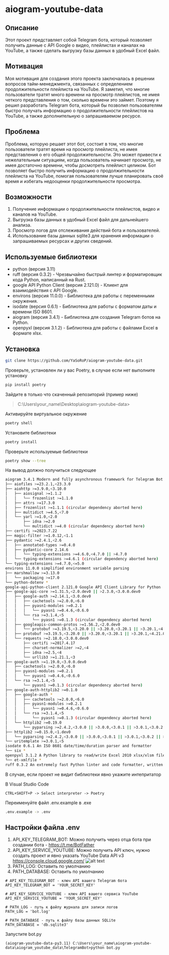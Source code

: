 # aiogram-youtube-data

## Описание
Этот проект представляет собой Telegram бота, который позволяет получить данные с API Google о видео, плейлистах и каналах на YouTube, а также сделать выгрузку базы данных в удобный Excel файл.

## Мотивация
Моя мотивация для создания этого проекта заключалась в решении вопросов тайм-менеджмента, связанных с определением продолжительности плейлиста на YouTube. Я заметил, что многие пользователи тратят много времени на просмотр плейлистов, не имея четкого представления о том, сколько времени это займет. Поэтому я решил разработать Telegram бота, который бы позволил пользователям быстро получать информацию о продолжительности плейлистов на YouTube, а также дополнительную о запрашиваемом ресурсе.

## Проблема
Проблема, которую решает этот бот, состоит в том, что многие пользователи тратят время на просмотр плейлиста, не имея представления о его общей продолжительности. Это может привести к нежелательным ситуациям, когда пользователь начинает просмотр, не имея достаточно времени, чтобы досмотреть плейлист целиком. Бот позволяет быстро получить информацию о продолжительности плейлиста на YouTube, помогая пользователям лучше планировать своё время и избегать недооценки продолжительности просмотра.

## Возможности
1. Получение информации о продолжительности плейлистов, видео и каналов на YouTube.
2. Выгрузка базы данных в удобный Excel файл для дальнейшего анализа.
3. Просмотр логов для отслеживания действий бота и пользователей.
4. Использование базы данных sqlite3 для хранения информации о запрашиваемых ресурсах и других сведений.


## Используемые библиотеки
- python (версия 3.11)
- ruff (версия 0.3.2) - Чрезвычайно быстрый линтер и форматировщик кода Python, написанный на Rust.
- google API Python Client (версия 2.121.0) - Клиент для взаимодействия с API Google.
- environs (версия 11.0.0) - Библиотека для работы с переменными окружения.
- isodate (версия 0.6.1) - Библиотека для работы с форматом даты и времени ISO 8601.
- aiogram (версия 3.4.1) - Библиотека для создания Telegram ботов на Python.
- openpyxl (версия 3.1.2) - Библиотека для работы с файлами Excel в формате xlsx.


## Установка

```bash
git clone https://github.com/YaSoRoP/aiogram-youtube-data.git
```

Проверьте, установлен ли у вас Poetry, в случае если нет выполните установку
```bash
pip install poetry
```

Зайдите в только что скаченный репозиторий
(пример ниже)
> C:\Users\your_name\Desktop\aiogram-youtube-data>

Активируйте виртуальное окружение 
```bash
poetry shell 
```

Установите библиотеки
```bash
poetry install
```

Проверьте используемые библиотеки
```bash
poetry show --tree
```

На вывод должно получиться следующее 
```bash
aiogram 3.4.1 Modern and fully asynchronous framework for Telegram Bot API
├── aiofiles >=23.2.1,<23.3.0
├── aiohttp >=3.9.0,<3.10.0
│   ├── aiosignal >=1.1.2 
│   │   └── frozenlist >=1.1.0 
│   ├── attrs >=17.3.0 
│   ├── frozenlist >=1.1.1 (circular dependency aborted here)
│   ├── multidict >=4.5,<7.0 
│   └── yarl >=1.0,<2.0 
│       ├── idna >=2.0 
│       └── multidict >=4.0 (circular dependency aborted here)
├── certifi >=2023.7.22
├── magic-filter >=1.0.12,<1.1
├── pydantic >=2.4.1,<2.6
│   ├── annotated-types >=0.4.0 
│   ├── pydantic-core 2.14.6 
│   │   └── typing-extensions >=4.6.0,<4.7.0 || >4.7.0 
│   └── typing-extensions >=4.6.1 (circular dependency aborted here)
└── typing-extensions >=4.7.0,<=5.0
environs 11.0.0 simplified environment variable parsing
├── marshmallow >=3.13.0
│   └── packaging >=17.0 
└── python-dotenv *
google-api-python-client 2.121.0 Google API Client Library for Python
├── google-api-core >=1.31.5,<2.0.dev0 || >2.3.0,<3.0.0.dev0
│   ├── google-auth >=2.14.1,<3.0.dev0 
│   │   ├── cachetools >=2.0.0,<6.0 
│   │   ├── pyasn1-modules >=0.2.1
│   │   │   └── pyasn1 >=0.4.6,<0.6.0
│   │   └── rsa >=3.1.4,<5
│   │       └── pyasn1 >=0.1.3 (circular dependency aborted here)
│   ├── googleapis-common-protos >=1.56.2,<2.0.dev0
│   │   └── protobuf >=3.19.5,<3.20.0 || >3.20.0,<3.20.1 || >3.20.1,<4.21.1 || >4.21.1,<4.21.2 || >4.21.2,<4.21.3 || >4.21.3,<4.21.4 || >4.21.4,<4.21.5 || >4.21.5,<5.0.0.dev0
│   ├── protobuf >=3.19.5,<3.20.0 || >3.20.0,<3.20.1 || >3.20.1,<4.21.0 || >4.21.0,<4.21.1 || >4.21.1,<4.21.2 || >4.21.2,<4.21.3 || >4.21.3,<4.21.4 || >4.21.4,<4.21.5 || >4.21.5,<5.0.0.dev0 (circular dependency aborted here)
│   └── requests >=2.18.0,<3.0.0.dev0
│       ├── certifi >=2017.4.17
│       ├── charset-normalizer >=2,<4
│       ├── idna >=2.5,<4
│       └── urllib3 >=1.21.1,<3
├── google-auth >=1.19.0,<3.0.0.dev0
│   ├── cachetools >=2.0.0,<6.0
│   ├── pyasn1-modules >=0.2.1
│   │   └── pyasn1 >=0.4.6,<0.6.0
│   └── rsa >=3.1.4,<5
│       └── pyasn1 >=0.1.3 (circular dependency aborted here)
├── google-auth-httplib2 >=0.1.0
│   ├── google-auth *
│   │   ├── cachetools >=2.0.0,<6.0
│   │   ├── pyasn1-modules >=0.2.1
│   │   │   └── pyasn1 >=0.4.6,<0.6.0
│   │   └── rsa >=3.1.4,<5
│   │       └── pyasn1 >=0.1.3 (circular dependency aborted here)
│   └── httplib2 >=0.19.0
│       └── pyparsing >=2.4.2,<3.0.0 || >3.0.0,<3.0.1 || >3.0.1,<3.0.2 || >3.0.2,<3.0.3 || >3.0.3,<4
├── httplib2 >=0.15.0,<1.dev0
│   └── pyparsing >=2.4.2,<3.0.0 || >3.0.0,<3.0.1 || >3.0.1,<3.0.2 || >3.0.2,<3.0.3 || >3.0.3,<4
└── uritemplate >=3.0.1,<5
isodate 0.6.1 An ISO 8601 date/time/duration parser and formatter
└── six *
openpyxl 3.1.2 A Python library to read/write Excel 2010 xlsx/xlsm files
└── et-xmlfile *
ruff 0.3.2 An extremely fast Python linter and code formatter, written in Rust.
```

В случае, если проект не видит библиотеки явно укажите интепритатор

В Visual Studio Code
```
CTRL+SHIFT+P -> Select interpreter -> Poetry
```

Переименуйте файл .env.example в .exe
```bash
.env.example -> .env
```

## Настройки файла .env

1. API_KEY_TELEGRAM_BOT: Можно получить через отца бота при создании бота - https://t.me/BotFather
2. API_KEY_SERVICE_YOUTUBE: Можно получить API ключ, нужно создать проект и явно указать YouTube Data API v3 	
https://console.cloud.google.com/
![alt text](https://i.imgur.com/UP6aowA.png)
3. PATH_LOG: Оставить по умолчанию
4. PATH_DATABASE: Оставить по умолчанию

```
# API_KEY_TELEGRAM_BOT - ключ API вашего Telegram бота
API_KEY_TELEGRAM_BOT = 'YOUR_SECRET_KEY'

# API_KEY_SERVICE_YOUTUBE - ключ API вашего сервиса YouTube
API_KEY_SERVICE_YOUTUBE = 'YOUR_SECRET_KEY'

# PATH_LOG - путь к файлу журнала для записи логов
PATH_LOG = 'bot.log'

# PATH_DATABASE - путь к файлу базы данных SQLite
PATH_DATABASE = 'db.sqlite3'
```

Запустите bot.py
```
(aiogram-youtube-data-py3.11) C:\Users\your_name\aiogram-youtube-data\aiogram_youtube_data\TelegramBot>python bot.py
```